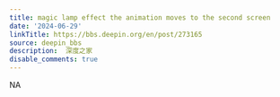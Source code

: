 ```yaml
---
title: magic lamp effect the animation moves to the second screen
date: '2024-06-29'
linkTitle: https://bbs.deepin.org/en/post/273165
source: deepin_bbs
description:  深度之家 
disable_comments: true
---
```

NA
